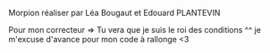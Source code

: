 Morpion réaliser par Léa Bougaut et Edouard PLANTEVIN

Pour mon correcteur => Tu vera que je suis le roi des conditions ^^ je m'excuse d'avance pour mon code à rallonge <3
